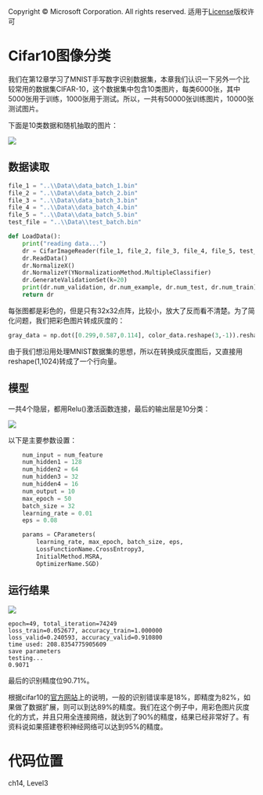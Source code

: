 Copyright © Microsoft Corporation. All rights reserved.
  适用于[License](https://github.com/Microsoft/ai-edu/blob/master/LICENSE.md)版权许可

# Cifar10图像分类

我们在第12章学习了MNIST手写数字识别数据集，本章我们认识一下另外一个比较常用的数据集CIFAR-10，这个数据集中包含10类图片，每类6000张，其中5000张用于训练，1000张用于测试。所以，一共有50000张训练图片，10000张测试图片。

下面是10类数据和随机抽取的图片：

<img src='./Images/14/cifar10_data.png'/>

## 数据读取

```Python
file_1 = "..\\Data\\data_batch_1.bin"
file_2 = "..\\Data\\data_batch_2.bin"
file_3 = "..\\Data\\data_batch_3.bin"
file_4 = "..\\Data\\data_batch_4.bin"
file_5 = "..\\Data\\data_batch_5.bin"
test_file = "..\\Data\\test_batch.bin"

def LoadData():
    print("reading data...")
    dr = CifarImageReader(file_1, file_2, file_3, file_4, file_5, test_file)
    dr.ReadData()
    dr.NormalizeX()
    dr.NormalizeY(YNormalizationMethod.MultipleClassifier)
    dr.GenerateValidationSet(k=20)
    print(dr.num_validation, dr.num_example, dr.num_test, dr.num_train)
    return dr
```

每张图都是彩色的，但是只有32x32点阵，比较小，放大了反而看不清楚。为了简化问题，我们把彩色图片转成灰度的：

```Python
gray_data = np.dot([0.299,0.587,0.114], color_data.reshape(3,-1)).reshape(1,1024)
```
由于我们想沿用处理MNIST数据集的思想，所以在转换成灰度图后，又直接用reshape(1,1024)转成了一个行向量。

## 模型

一共4个隐层，都用Relu()激活函数连接，最后的输出层是10分类：

<img src='./Images/14/cifar10_net.png'/>

以下是主要参数设置：

```Python
    num_input = num_feature
    num_hidden1 = 128
    num_hidden2 = 64
    num_hidden3 = 32
    num_hidden4 = 16
    num_output = 10
    max_epoch = 50
    batch_size = 32
    learning_rate = 0.01
    eps = 0.08

    params = CParameters(
        learning_rate, max_epoch, batch_size, eps,
        LossFunctionName.CrossEntropy3, 
        InitialMethod.MSRA, 
        OptimizerName.SGD)    
```
## 运行结果

<img src='./Images/14/cifar10_result.png'/>

```
epoch=49, total_iteration=74249
loss_train=0.052677, accuracy_train=1.000000
loss_valid=0.240593, accuracy_valid=0.910800
time used: 208.8354775905609
save parameters
testing...
0.9071
```

最后的识别精度位90.71%。

根据cifar10的[官方网站](http://www.cs.toronto.edu/~kriz/cifar.html)上的说明，一般的识别错误率是18%，即精度为82%，如果做了数据扩展，则可以到达89%的精度。我们在这个例子中，用彩色图片灰度化的方式，并且只用全连接网络，就达到了90%的精度，结果已经非常好了。有资料说如果搭建卷积神经网络可以达到95%的精度。

# 代码位置

ch14, Level3
